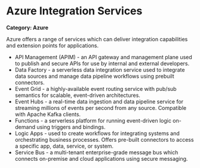 # Azure Integration Services

__Category: Azure__

Azure offers a range of services which can deliver integration capabilities and extension points for applications.

* API Management (APIM) - an API gateway and management plane used to publish and secure APIs for use by internal and external developers.
* Data Factory - a serverless data integration service used to integrate data sources and manage data pipeline workflows using prebuilt connectors.
* Event Grid - a highly-available event routing service with pub/sub semantics for scalable, event-driven architectures.
* Event Hubs - a real-time data ingestion and data pipeline service for streaming millions of events per second from any source. Compatible with Apache Kafka clients.
* Functions - a serverless platform for running event-driven logic on-demand using triggers and bindings.
* Logic Apps - used to create workflows for integrating systems and orchestrating business processes. Offers pre-built connectors to access a specific app, data, service, or system.
* Service Bus - a multi-tenant enterprise-grade message bus which connects on-premise and cloud applications using secure messaging.
